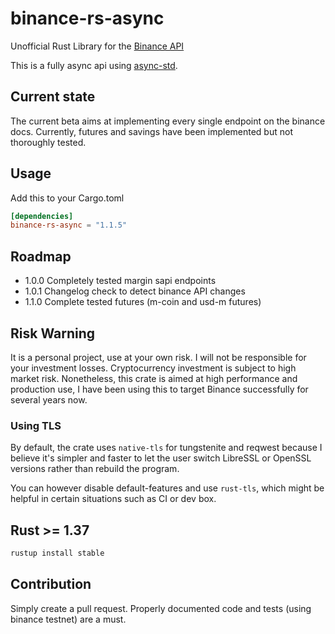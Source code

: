 # binance-rs-async

Unofficial Rust Library for the [Binance API](https://github.com/binance-exchange/binance-official-api-docs)

This is a fully async api using [async-std](https://docs.rs/async-std/1.5.0/async_std/).

## Current state

The current beta aims at implementing every single endpoint on the binance docs. Currently, futures and savings have
been implemented but not thoroughly tested.

## Usage

Add this to your Cargo.toml

```toml
[dependencies]
binance-rs-async = "1.1.5"
```

## Roadmap

- 1.0.0 Completely tested margin sapi endpoints
- 1.0.1 Changelog check to detect binance API changes
- 1.1.0 Complete tested futures (m-coin and usd-m futures)

## Risk Warning

It is a personal project, use at your own risk. I will not be responsible for your investment losses. Cryptocurrency
investment is subject to high market risk. Nonetheless, this crate is aimed at high performance and production use, I
have been using this to target Binance successfully for several years now.

### Using TLS

By default, the crate uses `native-tls` for tungstenite and reqwest because I believe it's simpler and faster to let the
user switch LibreSSL or OpenSSL versions rather than rebuild the program.

You can however disable default-features and use `rust-tls`, which might be helpful in certain situations such as CI or
dev box.

## Rust >= 1.37

```rust
rustup install stable
```

## Contribution

Simply create a pull request. Properly documented code and tests (using binance testnet) are a must.
